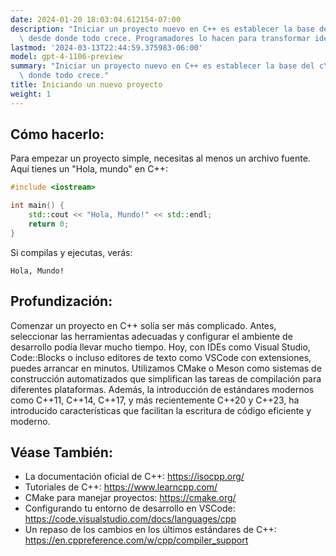 ```yaml
---
date: 2024-01-20 18:03:04.612154-07:00
description: "Iniciar un proyecto nuevo en C++ es establecer la base del c\xF3digo\
  \ desde donde todo crece. Programadores lo hacen para transformar ideas en software\u2026"
lastmod: '2024-03-13T22:44:59.375983-06:00'
model: gpt-4-1106-preview
summary: "Iniciar un proyecto nuevo en C++ es establecer la base del c\xF3digo desde\
  \ donde todo crece."
title: Iniciando un nuevo proyecto
weight: 1
---
```


## Cómo hacerlo:
Para empezar un proyecto simple, necesitas al menos un archivo fuente. Aquí tienes un "Hola, mundo" en C++:

```C++
#include <iostream>

int main() {
    std::cout << "Hola, Mundo!" << std::endl;
    return 0;
}
```

Si compilas y ejecutas, verás:

```
Hola, Mundo!
```

## Profundización:
Comenzar un proyecto en C++ solía ser más complicado. Antes, seleccionar las herramientas adecuadas y configurar el ambiente de desarrollo podía llevar mucho tiempo. Hoy, con IDEs como Visual Studio, Code::Blocks o incluso editores de texto como VSCode con extensiones, puedes arrancar en minutos. Utilizamos CMake o Meson como sistemas de construcción automatizados que simplifican las tareas de compilación para diferentes plataformas. Además, la introducción de estándares modernos como C++11, C++14, C++17, y más recientemente C++20 y C++23, ha introducido características que facilitan la escritura de código eficiente y moderno.

## Véase También:
- La documentación oficial de C++: https://isocpp.org/
- Tutoriales de C++: https://www.learncpp.com/
- CMake para manejar proyectos: https://cmake.org/
- Configurando tu entorno de desarrollo en VSCode: https://code.visualstudio.com/docs/languages/cpp
- Un repaso de los cambios en los últimos estándares de C++: https://en.cppreference.com/w/cpp/compiler_support
